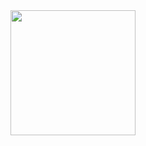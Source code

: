 <div align="center">
  <img height="200" src="https://media0.giphy.com/media/v1.Y2lkPTc5MGI3NjExYzNheDc5MHl4cG03MHp3Y3RjY3d1czl3eXAzaTYyeXJtOHg5bnkydyZlcD12MV9pbnRlcm5hbF9naWZfYnlfaWQmY3Q9Zw/2ZsmHUWecHSlqXLAyi/giphy.gif"  />
</div>

###
